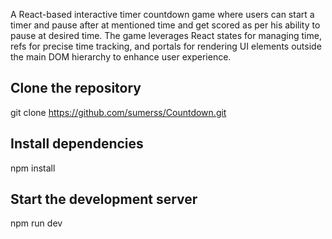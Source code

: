 A React-based interactive timer countdown game where users can start a timer and pause after at mentioned time and get scored as per his ability to pause at desired time. 
The game leverages React states for managing time, refs for precise time tracking, and portals for rendering UI elements outside the main DOM hierarchy to enhance user experience.

## Clone the repository
git clone https://github.com/sumerss/Countdown.git

## Install dependencies
npm install

## Start the development server
npm run dev